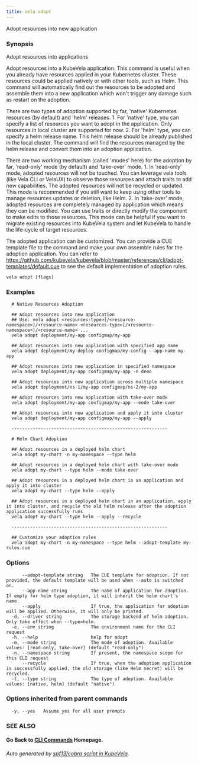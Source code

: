```yaml
---
title: vela adopt
---
```


Adopt resources into new application

### Synopsis

Adopt resources into applications

 Adopt resources into a KubeVela application. This command is useful when you already have resources applied in your Kubernetes cluster. These resources could be applied natively or with other tools, such as Helm. This command will automatically find out the resources to be adopted and assemble them into a new application which won't trigger any damage such as restart on the adoption.

 There are two types of adoption supported by far, 'native' Kubernetes resources (by default) and 'helm' releases. 1. For 'native' type, you can specify a list of resources you want to adopt in the application. Only resources in local cluster are supported for now. 2. For 'helm' type, you can specify a helm release name. This helm release should be already published in the local cluster. The command will find the resources managed by the helm release and convert them into an adoption application.

 There are two working mechanism (called 'modes' here) for the adoption by far, 'read-only' mode (by default) and 'take-over' mode. 1. In 'read-only' mode, adopted resources will not be touched. You can leverage vela tools (like Vela CLI or VelaUX) to observe those resources and attach traits to add new capabilities. The adopted resources will not be recycled or updated. This mode is recommended if you still want to keep using other tools to manage resources updates or deletion, like Helm. 2. In 'take-over' mode, adopted resources are completely managed by application which means they can be modified. You can use traits or directly modify the component to make edits to those resources. This mode can be helpful if you want to migrate existing resources into KubeVela system and let KubeVela to handle the life-cycle of target resources.

 The adopted application can be customized. You can provide a CUE template file to the command and make your own assemble rules for the adoption application. You can refer to https://github.com/kubevela/kubevela/blob/master/references/cli/adopt-templates/default.cue to see the default implementation of adoption rules.

```
vela adopt [flags]
```

### Examples

```
  # Native Resources Adoption
  
  ## Adopt resources into new application
  ## Use: vela adopt <resources-type>[/<resource-namespace>]/<resource-name> <resources-type>[/<resource-namespace>]/<resource-name> ...
  vela adopt deployment/my-app configmap/my-app
  
  ## Adopt resources into new application with specified app name
  vela adopt deployment/my-deploy configmap/my-config --app-name my-app
  
  ## Adopt resources into new application in specified namespace
  vela adopt deployment/my-app configmap/my-app -n demo
  
  ## Adopt resources into new application across multiple namespace
  vela adopt deployment/ns-1/my-app configmap/ns-2/my-app
  
  ## Adopt resources into new application with take-over mode
  vela adopt deployment/my-app configmap/my-app --mode take-over
  
  ## Adopt resources into new application and apply it into cluster
  vela adopt deployment/my-app configmap/my-app --apply
  
  -----------------------------------------------------------
  
  # Helm Chart Adoption
  
  ## Adopt resources in a deployed helm chart
  vela adopt my-chart -n my-namespace --type helm
  
  ## Adopt resources in a deployed helm chart with take-over mode
  vela adopt my-chart --type helm --mode take-over
  
  ## Adopt resources in a deployed helm chart in an application and apply it into cluster
  vela adopt my-chart --type helm --apply
  
  ## Adopt resources in a deployed helm chart in an application, apply it into cluster, and recycle the old helm release after the adoption application successfully runs
  vela adopt my-chart --type helm --apply --recycle
  
  -----------------------------------------------------------
  
  ## Customize your adoption rules
  vela adopt my-chart -n my-namespace --type helm --adopt-template my-rules.cue
```

### Options

```
      --adopt-template string   The CUE template for adoption. If not provided, the default template will be used when --auto is switched on.
      --app-name string         The name of application for adoption. If empty for helm type adoption, it will inherit the helm chart's name.
      --apply                   If true, the application for adoption will be applied. Otherwise, it will only be printed.
  -d, --driver string           The storage backend of helm adoption. Only take effect when --type=helm.
  -e, --env string              The environment name for the CLI request
  -h, --help                    help for adopt
  -m, --mode string             The mode of adoption. Available values: [read-only, take-over] (default "read-only")
  -n, --namespace string        If present, the namespace scope for this CLI request
      --recycle                 If true, when the adoption application is successfully applied, the old storage (like Helm secret) will be recycled.
  -t, --type string             The type of adoption. Available values: [native, helm] (default "native")
```

### Options inherited from parent commands

```
  -y, --yes   Assume yes for all user prompts
```

### SEE ALSO



#### Go Back to [CLI Commands](vela) Homepage.


###### Auto generated by [spf13/cobra script in KubeVela](https://github.com/kubevela/kubevela/tree/master/hack/docgen).
